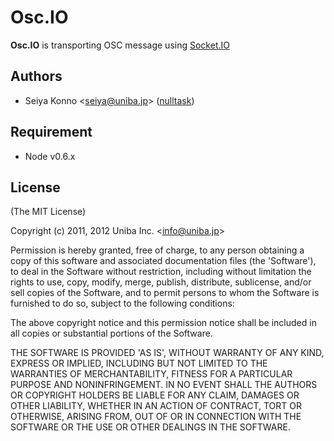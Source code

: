 # Osc.IO

__Osc.IO__ is transporting OSC message using [Socket.IO](https://github.com/LearnBoost/socket.io)

## Authors

  - Seiya Konno &lt;seiya@uniba.jp&gt; ([nulltask](https://github.com/nulltask))

## Requirement

* Node v0.6.x

## License

(The MIT License)

Copyright (c) 2011, 2012 Uniba Inc. &lt;info@uniba.jp&gt;

Permission is hereby granted, free of charge, to any person obtaining
a copy of this software and associated documentation files (the
'Software'), to deal in the Software without restriction, including
without limitation the rights to use, copy, modify, merge, publish,
distribute, sublicense, and/or sell copies of the Software, and to
permit persons to whom the Software is furnished to do so, subject to
the following conditions:

The above copyright notice and this permission notice shall be
included in all copies or substantial portions of the Software.

THE SOFTWARE IS PROVIDED 'AS IS', WITHOUT WARRANTY OF ANY KIND,
EXPRESS OR IMPLIED, INCLUDING BUT NOT LIMITED TO THE WARRANTIES OF
MERCHANTABILITY, FITNESS FOR A PARTICULAR PURPOSE AND NONINFRINGEMENT.
IN NO EVENT SHALL THE AUTHORS OR COPYRIGHT HOLDERS BE LIABLE FOR ANY
CLAIM, DAMAGES OR OTHER LIABILITY, WHETHER IN AN ACTION OF CONTRACT,
TORT OR OTHERWISE, ARISING FROM, OUT OF OR IN CONNECTION WITH THE
SOFTWARE OR THE USE OR OTHER DEALINGS IN THE SOFTWARE.

